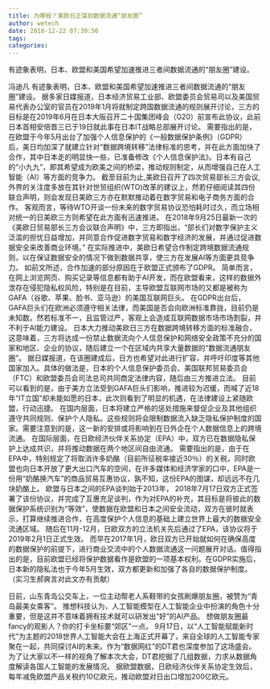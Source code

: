 ```yaml
---
title: 为哪般？美欧日正谋划数据流通“朋友圈”
author: wetech
date: 2018-12-22 07:39:50
tags: 
categories: 
---
```

有迹象表明，日本、欧盟和美国希望加速推进三者间数据流通的“朋友圈”建设。
<!-- more -->
冯迪凡
有迹象表明，日本、欧盟和美国希望加速推进三者间数据流通的“朋友圈”建设。
据多家日媒报道，日本经济贸易工业部、欧盟委员会贸易司以及美国贸易代表办公室的官员在2019年1月将就制定跨国数据流通的规则展开讨论，三方的目标是在2019年6月在日本大阪召开二十国集团峰会（G20）前宣布此协议，此前日本首相安倍晋三已于19日就此事在日本IT战略总部展开讨论。
需要指出的是，在欧盟于今年5月出台了加强个人信息保护的《一般数据保护条例》（GDPR） 后，美日均加深了就建立针对“数据跨境转移”法律标准的思考，并在此方面加快了合作，其中日本走的明显快一些，已准备修改《个人信息保护法》。日本有自己的“小九九”，即其希望成为欧美之间的桥梁，推动规则制定，从而增强自己在人工智能（AI）等方面的竞争力。
截至目前为止,美欧日召开了四次贸易部长三方会议,外界的关注度多放在其针对世贸组织(WTO)改革的建议上，然若仔细阅读其四份联合声明，则会发现日美欧三方亦在默默推动着在数字贸易和电子商务方面的合作。
客观而言，等待WTO开谈一份未来的数字贸易协议恐怕耗时过久，而立场相对统一的日美欧三方则希望在此方面有迅速推进。
在2018年9月25日最新一次的《美欧日贸易部长三方会议联合声明》中，三方即指出，“部长们对数字保护主义泛滥的担忧日益增加，并同意合作促进数字贸易和数字经济的发展，并通过促进数据安全来改善商业环境。”
在实际推进中，美欧日希望合作制定跨境数据流通规则，以在保证数据安全的情况下做到数据共享，使三方在发展AI等方面更具竞争力。
如前文所述，合作加速的部分原因在于欧盟正式颁布了GDPR。
简单而言，在网上浏览网页、购买记录等信息都有助于AI开发，而在欧盟看来，这样的数据外泄存在侵犯隐私权风险，特别是在目前，主导欧盟互联网市场的又都是被称为GAFA（谷歌、苹果、脸书、亚马逊）的美国互联网巨头。
在GDPR出台后，GAFA巨头们在欧洲必须遵守相关法律，而美国是否会向欧洲标准靠拢，目前仍是未知数。然若标准不一，且监管过严，客观上会造成互联网数据市场市场割裂，并不利于AI能力建设。
日本大力推动美欧日三方在数据跨境转移方面的标准融合，这意味着，三方将达成一份禁止数据流向个人信息保护和网络安全政策不充分的国家和地区、企业的协议，随后建立一个在区域内共享大量数据的“数据流通朋友圈”。
据日媒报道，在该圈建成后，日方也希望对此进行扩容，并呼吁印度等其他国家加入。具体的做法是，日本的个人信息保护委员会、美国联邦贸易委员会（FTC）和欧盟委员会司法总司共同商定法律内容，随后由三方推进立法。
目前可以看到的是，由于美方立法受到GAFA巨头们影响，推进较为迟缓，而喊了近18年“IT立国”却未能如愿的日本，此次则看到了明显的机遇，在法律建设上紧随欧盟，行动迅捷。
在国内层面，日本将建立严格的惩处措施来督促企业及其他组织遵守共同规则、保护个人隐私。这些规则将会限制数据流入缺乏隐私保护制度的国家。需要注意到的是，这一新的安排或将影响到在日外企在个人数据信息上的跨境流通。
在国际层面，在日欧经济伙伴关系协定（EPA）中，双方已在数据隐私保护上达成共识，并将推动数据在两个地区间自由流通。
需要指出的是，由于在EPA中，特别规定了将取消许多奶酪（目前所征税率接近30％）的关税，同时欧盟也向日本开放了更大出口汽车的空间，在许多媒体和经济学家的口中，EPA是一份用“奶酪换汽车”的商品贸易互惠协议，孰不知，这份EPA的图谋，却远远不在几块奶酪上。
欧盟与日本之间的EPA谈判始于2013年， 2018年7月17日双方正式签署了该份协议，并完成了互惠充足谈判，作为对EPA的补充，其目标是将彼此的数据保护系统识别为“等效”，使数据在欧盟和日本之间安全流动，双方在彼时就表示，打算继续推进合作，在高度保护个人信息的基础上建立世界上最大的数据安全流通区域。
随后在11月-12月，日欧双方的立法机关先后通过了EPA，该协议将于2019年2月1日正式生效。
而早在2017年1月，欧日双方已开始就如何在确保高度的数据保护的前提下，进行商业交流中的个人数据流通这一问题展开对话。值得指出的是，目前欧盟已经将保护数据看作是欧盟的一项基本权利。在GDPR实施后，日本新的隐私法也于今年5月生效，双方都更新和加强了各自的数据保护制度。（实习生郝爽言对此文亦有贡献）
 
 
日前，山东青岛公交车上，一位主动帮老人系鞋带的女孩刷爆朋友圈，被赞为“青岛最美女乘客”。
推想科技认为，人工智能模型在人工智能企业中扮演的角色十分重要，但是这并不意味着拥有技术就可以研发出“好”的AI产品。
想做朋友圈最fancy的观影人？你的打卡坐标要“郊区”一点。
9月17日，以“人工智能赋能新时代”为主题的2018世界人工智能大会在上海正式开幕了，来自全球的人工智能专家聚在一起，共同探讨AI的未来。作为“数据网红”的DT君也深度参加了这场盛会。为了让大家以不一样的视角了解本次大会，DT君挖掘了几组数据，力求从数据角度解读各国人工智能的发展情况。
据欧盟数据，日欧经济伙伴关系协定生效后，每年减免欧盟产品关税约10亿欧元，推动欧盟对日出口增加200亿欧元。
